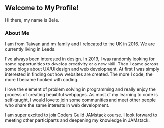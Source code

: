 ## Welcome to My Profile!

Hi there, my name is Belle. 

### About Me

I am from Taiwan and my family and I relocated to the UK in 2016. We are currently living in Leeds.

I've always been interested in design. In 2019, I was randomly looking for some opportunities to develop creativity or a new skill. Then I came across some blogs about UX/UI design and web development. At first I was simply interested in finding out how websites are created. The more I code, the more I became hooked with coding. 

I love the element of problem solving in programming and really enjoy the process of creating beautiful webpages. As most of my learning to code is self-taught, I would love to join some communities and meet other people who share the same interests in web development. 

I am super excited to join Coders Guild JAMstack course. I look forward to meeting other participants and deepening my knowledge in JAMstack.

